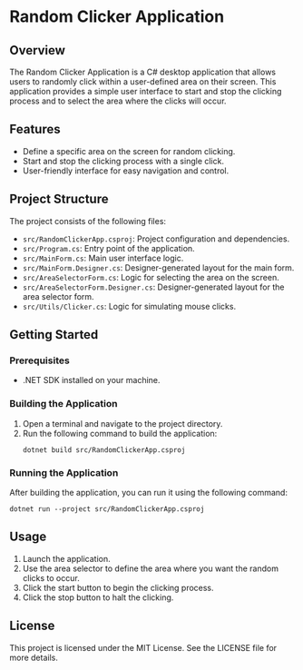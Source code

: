 # Random Clicker Application

## Overview
The Random Clicker Application is a C# desktop application that allows users to randomly click within a user-defined area on their screen. This application provides a simple user interface to start and stop the clicking process and to select the area where the clicks will occur.

## Features
- Define a specific area on the screen for random clicking.
- Start and stop the clicking process with a single click.
- User-friendly interface for easy navigation and control.

## Project Structure
The project consists of the following files:

- `src/RandomClickerApp.csproj`: Project configuration and dependencies.
- `src/Program.cs`: Entry point of the application.
- `src/MainForm.cs`: Main user interface logic.
- `src/MainForm.Designer.cs`: Designer-generated layout for the main form.
- `src/AreaSelectorForm.cs`: Logic for selecting the area on the screen.
- `src/AreaSelectorForm.Designer.cs`: Designer-generated layout for the area selector form.
- `src/Utils/Clicker.cs`: Logic for simulating mouse clicks.

## Getting Started

### Prerequisites
- .NET SDK installed on your machine.

### Building the Application
1. Open a terminal and navigate to the project directory.
2. Run the following command to build the application:
   ```
   dotnet build src/RandomClickerApp.csproj
   ```

### Running the Application
After building the application, you can run it using the following command:
```
dotnet run --project src/RandomClickerApp.csproj
```

## Usage
1. Launch the application.
2. Use the area selector to define the area where you want the random clicks to occur.
3. Click the start button to begin the clicking process.
4. Click the stop button to halt the clicking.

## License
This project is licensed under the MIT License. See the LICENSE file for more details.